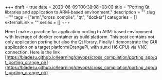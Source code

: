 +++ 
draft = true
date = 2020-06-09T00:38:08+08:00
title = "Porting Qt libraries and application to ARM-based environment,"
description = ""
slug = "" 
tags = ["arm","cross_compile", "qt", "docker"]
categories = []
externalLink = ""
series = []
+++

Here I make a practice for application porting to ARM-based environment with leverage of docker container as build platform. This post contains not only application porting but also the Qt library. Finally I demonstrate the GUI application on a target platform(OrangePi, with sunxi H6 CPU) via VNC connection. Here is the link [https://bladesu.github.io/learning/devops/cross_compilation/porting_app/qt_porting_orange_pi/](https://bladesu.github.io/learning/devops/cross_compilation/porting_app/qt_porting_orange_pi/).

